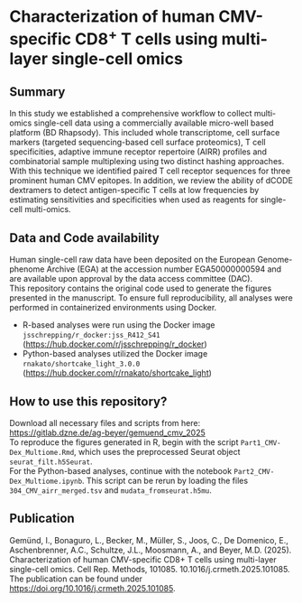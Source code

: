# Characterization of human CMV-specific CD8<sup>+</sup> T cells using multi-layer single-cell omics

## Summary
In this study we established a comprehensive workflow to collect multi-omics single-cell data using a commercially available micro-well based platform (BD Rhapsody). This included whole transcriptome, cell surface markers (targeted sequencing-based cell surface proteomics), T cell specificities, adaptive immune receptor repertoire (AIRR) profiles and combinatorial sample multiplexing using two distinct hashing approaches. With this technique we identified paired T cell receptor sequences for three prominent human CMV epitopes. In addition, we review the ability of dCODE dextramers to detect antigen-specific T cells at low frequencies by estimating sensitivities and specificities when used as reagents for single-cell multi-omics.

## Data and Code availability
Human single-cell raw data have been deposited on the European Genome-phenome Archive (EGA) at the accession number EGA50000000594 and are available upon approval by the data access committee (DAC).<br>
This repository contains the original code used to generate the figures presented in the manuscript. To ensure full reproducibility, all analyses were performed in containerized environments using Docker.
- R-based analyses were run using the Docker image `jsschrepping/r_docker:jss_R412_S41` (https://hub.docker.com/r/jsschrepping/r_docker)
- Python-based analyses utilized the Docker image `rnakato/shortcake_light_3.0.0` (https://hub.docker.com/r/rnakato/shortcake_light)

## How to use this repository?
Download all necessary files and scripts from here: https://gitlab.dzne.de/ag-beyer/gemuend_cmv_2025 <br>
To reproduce the figures generated in R, begin with the script `Part1_CMV-Dex_Multiome.Rmd`, which uses the preprocessed Seurat object `seurat_filt.h5Seurat`. <br>
For the Python-based analyses, continue with the notebook `Part2_CMV-Dex_Multiome.ipynb`. This script can be rerun by loading the files `304_CMV_airr_merged.tsv` and `mudata_fromseurat.h5mu`.

## Publication
Gemünd, I., Bonaguro, L., Becker, M., Müller, S., Joos, C., De Domenico, E., Aschenbrenner, A.C., Schultze, J.L., Moosmann, A., and Beyer, M.D. (2025). Characterization of human CMV-specific CD8+ T cells using multi-layer single-cell omics. Cell Rep. Methods, 101085. 10.1016/j.crmeth.2025.101085. <br>
The publication can be found under https://doi.org/10.1016/j.crmeth.2025.101085.
